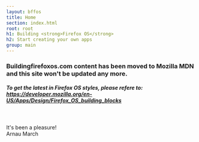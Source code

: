 ```yaml
---
layout: bffos
title: Home
section: index.html
root: root
h1: Building <strong>Firefox OS</strong>
h2: Start creating your own apps
group: main
---
```


<h3><strong>Buildingfirefoxos.com</strong> content has been moved to <strong>Mozilla MDN</strong> and this site won't be updated any more.</h3>
<h5>To get the latest in Firefox OS styles, please refere to: <a href="https://developer.mozilla.org/en-US/Apps/Design/Firefox_OS_building_blocks">https://developer.mozilla.org/en-US/Apps/Design/Firefox_OS_building_blocks</a></h5>
<br>
<p>
  It's been a pleasure!<br>
  Arnau March
</p>
